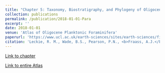 ```yaml
---
title: "Chapter 5: Taxonomy, Biostratigraphy, and Phylogeny of Oligocene <i>Paragloborotalia</i> and <i>Parasubbotina</i>"
collection: publications
permalink: /publication/2018-01-01-Para
excerpt: ''
date: 2018-01-01
venue: 'Atlas of Oligocene Planktonic Foraminifera'
paperurl: 'https://www.ucl.ac.uk/earth-sciences/sites/earth-sciences/files/Chapter_11.pdf'
citation: 'Leckie, R. M., Wade, B.S., Pearson, P.N., <b>Fraass, A.J.</b>, King, D.J., Olsson, R.K., Premoli Silva, I., Spezzaferri, S., & Berggren, W.A., 2018, Chapter 5: Taxonomy, Biostratigraphy, and Phylogeny of Oligocene <i>Paragloborotalia</i> and <i>Parasubbotina</i>. <i>Atlas of Oligocene Planktonic Foraminifera</i>, Cushman Foundation Special Publication No. 46, p. 125-178.'
---
```


[Link to chapter](https://www.ucl.ac.uk/earth-sciences/sites/earth-sciences/files/Chapter_5.pdf)

[Link to entire Atlas](https://www.ucl.ac.uk/earth-sciences/research/micropalaeontology/research/atlas)
